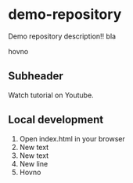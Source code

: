 # demo-repository

Demo repository description!!
bla

hovno

## Subheader

Watch tutorial on Youtube. 

 ## Local development

 1. Open index.html in your browser
 2. New text
 3. New text
 4. New line
 5. Hovno
